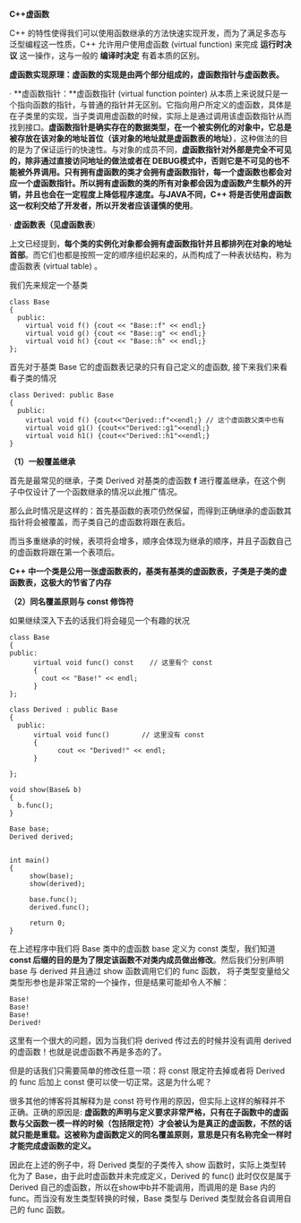 **C++虚函数**

C++ 的特性使得我们可以使用函数继承的方法快速实现开发，而为了满足多态与泛型编程这一性质，C++ 允许用户使用虚函数 (virtual function) 来完成 **运行时决议** 这一操作，这与一般的 **编译时决定** 有着本质的区别。

**虚函数实现原理：虚函数的实现是由两个部分组成的，虚函数指针与虚函数表。**



·   **虚函数指针：**虚函数指针 (virtual function pointer) 从本质上来说就只是一个指向函数的指针，与普通的指针并无区别。它指向用户所定义的虚函数，具体是在子类里的实现，当子类调用虚函数的时候，实际上是通过调用该虚函数指针从而找到接口。**虚函数指针是确实存在的数据类型，在一个被实例化的对象中，它总是被存放在该对象的地址首位（该对象的地址就是虚函数表的地址）**，这种做法的目的是为了保证运行的快速性。与对象的成员不同，**虚函数指针对外部是完全不可见的，除非通过直接访问地址的做法或者在 DEBUG模式中，否则它是不可见的也不能被外界调用。只有拥有虚函数的类才会拥有虚函数指针，每一个虚函数也都会对应一个虚函数指针。所以拥有虚函数的类的所有对象都会因为虚函数产生额外的开销，并且也会在一定程度上降低程序速度。与JAVA不同，C++ 将是否使用虚函数这一权利交给了开发者，所以开发者应该谨慎的使用**。



·   **虚函数表（见虚函数表**）

上文已经提到，**每个类的实例化对象都会拥有虚函数指针并且都排列在对象的地址首部**。而它们也都是按照一定的顺序组织起来的，从而构成了一种表状结构，称为虚函数表 (virtual table) 。

我们先来规定一个基类

 ```
 class Base
 {
   public:
     virtual void f() {cout << "Base::f" << endl;}
     virtual void g() {cout << "Base::g" << endl;}
     virtual void h() {cout << "Base::h" << endl;}
 };
 ```

首先对于基类 Base 它的虚函数表记录的只有自己定义的虚函数, 接下来我们来看看子类的情况

 ```
 class Derived: public Base
 {
   public:
     virtual void f() {cout<<"Derived::f"<<endl;} // 这个虚函数父类中也有
     virtual void g1() {cout<<"Derived::g1"<<endl;}
     virtual void h1() {cout<<"Derived::h1"<<endl;}
 }
 ```

 

**（1）一般覆盖继承**

首先是最常见的继承，子类 Derived 对基类的虚函数 **f** 进行覆盖继承，在这个例子中仅设计了一个函数继承的情况以此推广情况。

那么此时情况是这样的：首先基函数的表项仍然保留，而得到正确继承的虚函数其指针将会被覆盖，而子类自己的虚函数将跟在表后。

而当多重继承的时候，表项将会增多，顺序会体现为继承的顺序，并且子函数自己的虚函数将跟在第一个表项后。

**C++** **中一个类是公用一张虚函数表的，基类有基类的虚函数表，子类是子类的虚函数表，这极大的节省了内存**

**（2）同名覆盖原则与 const 修饰符**

如果继续深入下去的话我们将会碰见一个有趣的状况

```
class Base
{
public:
      virtual void func() const    // 这里有个 const
      {
        cout << "Base!" << endl;
      }
};

class Derived : public Base
{
  public:
      virtual void func()        // 这里没有 const
      {
            cout << "Derived!" << endl;
      }

};

void show(Base& b)
{
  b.func();
}

Base base;
Derived derived;

 
int main()
{
     show(base);
     show(derived);
 
     base.func();
     derived.func();

     return 0;
}
```

在上述程序中我们将 Base 类中的虚函数 base 定义为 const 类型，我们知道 **const 后缀的目的是为了限定该函数不对类内成员做出修改**。然后我们分别声明 base 与 derived 并且通过 show 函数调用它们的 func 函数， 将子类型变量给父类型形参也是非常正常的一个操作，但是结果可能却令人不解：

```
Base!
Base!
Base!
Derived!
```

这里有一个很大的问题，因为当我们将 derived 传过去的时候并没有调用 derived 的虚函数！也就是说虚函数不再是多态的了。

但是的话我们只需要简单的修改任意一项：将 const 限定符去掉或者将 Derived 的 func 后加上 const 便可以使一切正常。这是为什么呢？

很多其他的博客将其解释为是 const 符号作用的原因，但实际上这样的解释并不正确。正确的原因是: **虚函数的声明与定义要求非常严格，只有在子函数中的虚函数与父函数一模一样的时候（包括限定符）才会被认为是真正的虚函数，不然的话就只能是重载。这被称为虚函数定义的同名覆盖原则，意思是只有名称完全一样时才能完成虚函数的定义。**

因此在上述的例子中，将 Derived 类型的子类传入 show 函数时，实际上类型转化为了 Base，由于此时虚函数并未完成定义，Derived 的 func() 此时仅仅是属于 Derived 自己的虚函数，所以在show中b并不能调用，而调用的是 Base 内的 func。而当没有发生类型转换的时候，Base 类型与 Derived 类型就会各自调用自己的 func 函数。

 